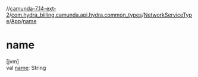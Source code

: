 //[camunda-7.14-ext-2](../../../../index.md)/[com.hydra_billing.camunda.api.hydra.common_types](../../index.md)/[NetworkServiceType](../index.md)/[App](index.md)/[name](name.md)

# name

[jvm]\
val [name](name.md): String
